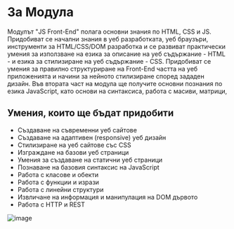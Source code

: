 # За Модула
Модулът "JS Front-End" полага основни знания по HTML, CSS и JS. Придобиват се начални знания в уеб разработката, уеб браузъри, инструменти
за HTML/CSS/DOM разработка и се развиват практически умения за използване на езика за описание на уеб съдържание - HTML - и езика за стилизиране на уеб съдържание - CSS. 
Придобиват се умения за правилно структуриране на Front-End частта на уеб приложенията и начини за нейното стилизиране според зададен дизайн. Във втората част на модула ще получите основни познания по езика JavaScript, като основи на синтаксиса,
работа с масиви, матрици,
## Умения, които ще бъдат придобити
- Създаване на съвременни уеб сайтове
- Създаване на адаптивен (responsive) уеб дизайн
- Стилизиране на уеб сайтове със CSS
- Изграждане на базови уеб страници
- Умения за създаване на статични уеб страници
- Познаване на базовия синтаксис на JavaScript
- Работа с класове и обекти
- Работа с функции и изрази
- Работа с линейни структури
- Извличане на информация и манипулация на DOM дървото
- Работа с HTTP и REST


![image](https://user-images.githubusercontent.com/107473016/225573917-6009a234-4168-4228-9557-127873499cdf.png)

